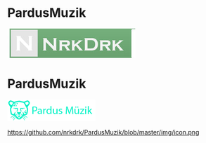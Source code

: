 # PardusMuzik
![N|Solid](https://github.com/nrkdrk/PardusMuzik/blob/master/img/nrkdrk.jpg)


# PardusMuzik
![alt text](https://github.com/nrkdrk/PardusMuzik/blob/master/img/logo-pardus.png)


https://github.com/nrkdrk/PardusMuzik/blob/master/img/icon.png
